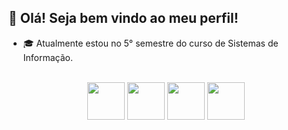 ## 👋 Olá! Seja bem vindo ao meu perfil! 

- 🎓 Atualmente estou no 5° semestre do curso de Sistemas de Informação.
<div style="display: inline_block" align="center"><br>
  <img align="center"  src="https://cdn.jsdelivr.net/gh/devicons/devicon/icons/java/java-original.svg" width="60" height="60" />
  <img align="center"  src="https://cdn.jsdelivr.net/gh/devicons/devicon/icons/spring/spring-original.svg" width="60" height="60" />
  <img align="center"  src="https://cdn.jsdelivr.net/gh/devicons/devicon/icons/angularjs/angularjs-original.svg" width="60" height="60" />
  <img align="center"  src="https://cdn.jsdelivr.net/gh/devicons/devicon/icons/postgresql/postgresql-original.svg" width="60" height="60" />
</div>
